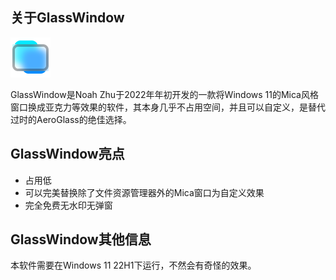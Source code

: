 ## 关于GlassWindow

<img src="../img/glasswindow.png" alt="img" style="zoom:100%;" />

GlassWindow是Noah Zhu于2022年年初开发的一款将Windows 11的Mica风格窗口换成亚克力等效果的软件，其本身几乎不占用空间，并且可以自定义，是替代过时的AeroGlass的绝佳选择。

## GlassWindow亮点

- 占用低
- 可以完美替换除了文件资源管理器外的Mica窗口为自定义效果
- 完全免费无水印无弹窗

## GlassWindow其他信息

本软件需要在Windows 11 22H1下运行，不然会有奇怪的效果。
